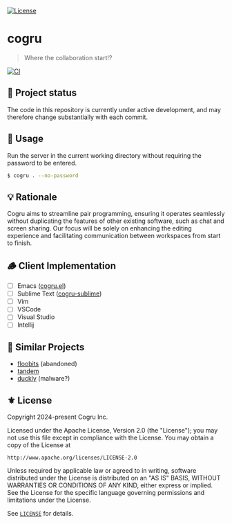 [![License](https://img.shields.io/badge/License-Apache_2.0-green.svg)](https://opensource.org/licenses/Apache-2.0)

# cogru
> Where the collaboration start!?

[![CI](https://github.com/Cogru/cogru/actions/workflows/test.yml/badge.svg)](https://github.com/Cogru/cogru/actions/workflows/test.yml)

## 🚧 Project status

The code in this repository is currently under active development, and may
therefore change substantially with each commit.

## 🔧 Usage

Run the server in the current working directory without requiring the password
to be entered.

```sh
$ cogru . --no-password
```

## 💡 Rationale

Cogru aims to streamline pair programming, ensuring it operates seamlessly
without duplicating the features of other existing software, such as chat and
screen sharing. Our focus will be solely on enhancing the editing experience
and facilitating communication between workspaces from start to finish.

## 🪵 Client Implementation

- [ ] Emacs ([cogru.el][])
- [ ] Sublime Text ([cogru-sublime][])
- [ ] Vim
- [ ] VSCode
- [ ] Visual Studio
- [ ] Intellij

## 📁 Similar Projects

- [floobits][] (abandoned)
- [tandem][]
- [duckly][] (malware?)

## ⚜ License

Copyright 2024-present Cogru Inc.

Licensed under the Apache License, Version 2.0 (the "License");
you may not use this file except in compliance with the License.
You may obtain a copy of the License at

    http://www.apache.org/licenses/LICENSE-2.0

Unless required by applicable law or agreed to in writing, software
distributed under the License is distributed on an "AS IS" BASIS,
WITHOUT WARRANTIES OR CONDITIONS OF ANY KIND, either express or implied.
See the License for the specific language governing permissions and
limitations under the License.

See [`LICENSE`](./LICENSE) for details.


<!-- Links -->

[cogru.el]: https://github.com/Cogru/cogru.el
[cogru-sublime]: https://github.com/Cogru/cogru-sublime

[floobits]: https://floobits.com/
[tandem]: https://github.com/typeintandem/tandem
[duckly]: https://duckly.com/
